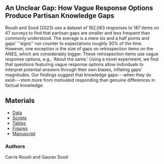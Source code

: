 ## An Unclear Gap: How Vague Response Options Produce Partisan Knowledge Gaps

Roush and Sood (2023) use a dataset of 162,083 responses to 187 items on 47 surveys to find that partisan gaps are smaller and less frequent than commonly understood. The average is a mere six and a half points and gaps' ''signs'' run counter to expectations roughly 30\% of the time. However, one exception is the size of gaps on retrospection items on the ANES, which are considerably bigger. These retrospection items use vague response options, e.g., 'About the same.' Using a novel experiment, we find that questions featuring vague response options allow individuals to interpret potential answers through their own biases, inflating gaps' magnitudes. Our findings suggest that knowledge gaps---when they do exist---stem more from motivated responding than genuine differences in factual knowledge.

## Materials

* [Data](data/)
* [Scripts](scripts/)
* [Tables](tabs/)
* [Figures](figs/)
* [Manuscript](ms/) 

### Authors

Carrie Roush and Gaurav Sood
